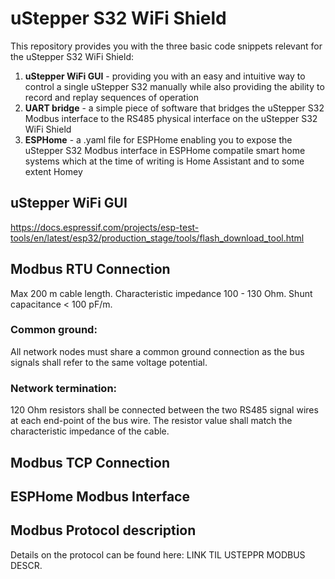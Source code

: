 # uStepper S32 WiFi Shield 

This repository provides you with the three basic code snippets relevant for the uStepper S32 WiFi Shield:

1. **uStepper WiFi GUI** - providing you with an easy and intuitive way to control a single uStepper S32 manually while also providing the ability to record and replay sequences of operation
2. **UART bridge** - a simple piece of software that bridges the uStepper S32 Modbus interface to the RS485 physical interface on the uStepper S32 WiFi Shield
3. **ESPHome** - a .yaml file for ESPHome enabling you to expose the uStepper S32 Modbus interface in ESPHome compatile smart home systems which at the time of writing is Home Assistant and to some extent Homey

## uStepper WiFi GUI
https://docs.espressif.com/projects/esp-test-tools/en/latest/esp32/production_stage/tools/flash_download_tool.html
## Modbus RTU Connection
Max 200 m cable length. 
Characteristic impedance 100 - 130 Ohm. 
Shunt capacitance < 100 pF/m. 

### Common ground: 
All network nodes must share a common ground connection as the bus signals shall refer to the same voltage potential. 

### Network termination: 
120 Ohm resistors shall be connected between the two RS485 signal wires at each end-point of the bus wire. The resistor value shall match the characteristic impedance of the cable.

## Modbus TCP Connection

## ESPHome Modbus Interface

## Modbus Protocol description
Details on the protocol can be found here: LINK TIL USTEPPR MODBUS DESCR.

